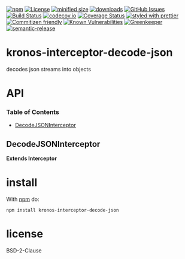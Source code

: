 [![npm](https://img.shields.io/npm/v/@kronos-integration/interceptor-decode-json.svg)](https://www.npmjs.com/package/@kronos-integration/interceptor-decode-json)
[![License](https://img.shields.io/badge/License-BSD%203--Clause-blue.svg)](https://opensource.org/licenses/BSD-3-Clause)
[![minified size](https://badgen.net/bundlephobia/min/@kronos-integration/interceptor-decode-json)](https://bundlephobia.com/result?p=@kronos-integration/interceptor-decode-json)
[![downloads](http://img.shields.io/npm/dm/@kronos-integration/interceptor-decode-json.svg?style=flat-square)](https://npmjs.org/package/@kronos-integration/interceptor-decode-json)
[![GitHub Issues](https://img.shields.io/github/issues/Kronos-Integration/interceptor-decode-json.svg?style=flat-square)](https://github.com/Kronos-Integration/interceptor-decode-json/issues)
[![Build Status](https://secure.travis-ci.org/Kronos-Integration/interceptor-decode-json.png)](http://travis-ci.org/Kronos-Integration/interceptor-decode-json)
[![codecov.io](http://codecov.io/github/Kronos-Integration/interceptor-decode-json/coverage.svg?branch=master)](http://codecov.io/github/Kronos-Integration/interceptor-decode-json?branch=master)
[![Coverage Status](https://coveralls.io/repos/Kronos-Integration/interceptor-decode-json/badge.svg)](https://coveralls.io/r/Kronos-Integration/interceptor-decode-json)
[![styled with prettier](https://img.shields.io/badge/styled_with-prettier-ff69b4.svg)](https://github.com/prettier/prettier)
[![Commitizen friendly](https://img.shields.io/badge/commitizen-friendly-brightgreen.svg)](http://commitizen.github.io/cz-cli/)
[![Known Vulnerabilities](https://snyk.io/test/github/Kronos-Integration/interceptor-decode-json/badge.svg)](https://snyk.io/test/github/Kronos-Integration/interceptor-decode-json)
[![Greenkeeper](https://badges.greenkeeper.io/Kronos-Integration/interceptor-decode-json.svg)](https://greenkeeper.io/)
[![semantic-release](https://img.shields.io/badge/%20%20%F0%9F%93%A6%F0%9F%9A%80-semantic--release-e10079.svg)](https://github.com/Kronos-Integration/interceptor-decode-json)

# kronos-interceptor-decode-json

decodes json streams into objects

# API

<!-- Generated by documentation.js. Update this documentation by updating the source code. -->

### Table of Contents

-   [DecodeJSONInterceptor](#decodejsoninterceptor)

## DecodeJSONInterceptor

**Extends Interceptor**

# install

With [npm](http://npmjs.org) do:

```shell
npm install kronos-interceptor-decode-json
```

# license

BSD-2-Clause
